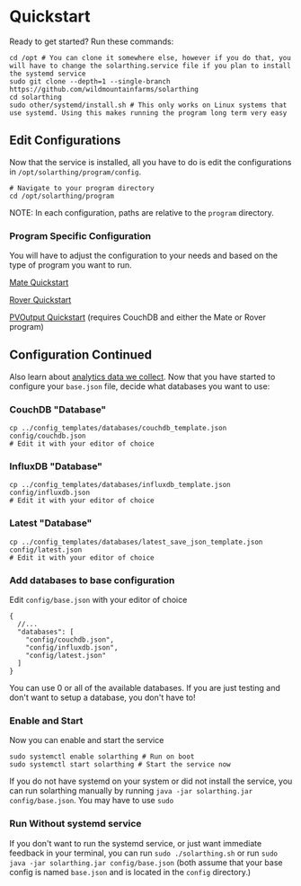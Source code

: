 # Quickstart
Ready to get started? Run these commands:

```shell script
cd /opt # You can clone it somewhere else, however if you do that, you will have to change the solarthing.service file if you plan to install the systemd service
sudo git clone --depth=1 --single-branch https://github.com/wildmountainfarms/solarthing
cd solarthing
sudo other/systemd/install.sh # This only works on Linux systems that use systemd. Using this makes running the program long term very easy
```

## Edit Configurations
Now that the service is installed, all you have to do is edit the configurations in `/opt/solarthing/program/config`.
```shell script
# Navigate to your program directory
cd /opt/solarthing/program
```
NOTE: In each configuration, paths are relative to the `program` directory.

### Program Specific Configuration
You will have to adjust the configuration to your needs and based on the type of program you want to run.

[Mate Quickstart](quickstart_mate.md)

[Rover Quickstart](quickstart_rover.md)

[PVOutput Quickstart](quickstart_pvoutput.md) (requires CouchDB and either the Mate or Rover program)

## Configuration Continued
Also learn about [analytics data we collect](./google_analytics.md).
Now that you have started to configure your `base.json` file, decide what databases you want to use:

### CouchDB "Database"
```shell script
cp ../config_templates/databases/couchdb_template.json config/couchdb.json
# Edit it with your editor of choice
```

### InfluxDB "Database"
```shell script
cp ../config_templates/databases/influxdb_template.json config/influxdb.json
# Edit it with your editor of choice
```
### Latest "Database"
```shell script
cp ../config_templates/databases/latest_save_json_template.json config/latest.json
# Edit it with your editor of choice
```

### Add databases to base configuration
Edit `config/base.json` with your editor of choice
```json5
{
  //...
  "databases": [
    "config/couchdb.json",
    "config/influxdb.json",
    "config/latest.json"
  ]
}
```
You can use 0 or all of the available databases. 
If you are just testing and don't want to setup a database, you don't have to!

### Enable and Start
Now you can enable and start the service
```shell script
sudo systemctl enable solarthing # Run on boot
sudo systemctl start solarthing # Start the service now
```
If you do not have systemd on your system or did not install the service, you can run solarthing manually by running `java -jar solarthing.jar config/base.json`. You may have to use `sudo`

### Run Without systemd service
If you don't want to run the systemd service, or just want immediate feedback in your terminal,
you can run `sudo ./solarthing.sh` or run `sudo java -jar solarthing.jar config/base.json` (both assume
that your base config is named `base.json` and is located in the `config` directory.)

